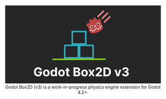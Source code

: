<p align="center">
  <img src="https://github.com/Pizzaandy/godot-box2d-v3/blob/main/logo.png?raw=true" />
  Godot Box2D (v3) is a work-in-progress physics engine extension for Godot 4.2+.
</p>




